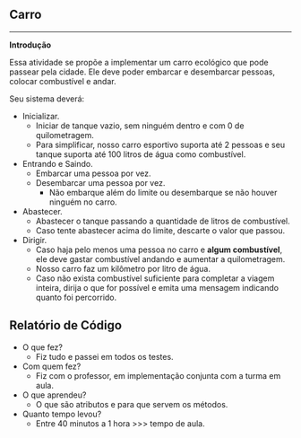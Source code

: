 ## Carro
***
**Introdução**

Essa atividade se propõe a implementar um carro ecológico que pode passear pela cidade. Ele deve poder embarcar e desembarcar pessoas, colocar combustível e andar.

Seu sistema deverá:
- Inicializar.
  - Iniciar de tanque vazio, sem ninguém dentro e com 0 de quilometragem.
  - Para simplificar, nosso carro esportivo suporta até 2 pessoas e seu tanque suporta até 100 litros de água como combustível.
- Entrando e Saindo.
  - Embarcar uma pessoa por vez.
  - Desembarcar uma pessoa por vez.
    - Não embarque além do limite ou desembarque se não houver ninguém no carro.
- Abastecer.
  - Abastecer o tanque passando a quantidade de litros de combustível.
  - Caso tente abastecer acima do limite, descarte o valor que passou.
- Dirigir.
  - Caso haja pelo menos uma pessoa no carro e **algum combustível**, ele deve gastar combustível andando e aumentar a quilometragem.
  - Nosso carro faz um kilômetro por litro de água.
  - Caso não exista combustível suficiente para completar a viagem inteira, dirija o que for possível e emita uma mensagem indicando quanto foi percorrido.

## Relatório de Código

- O que fez?
  - Fiz tudo e passei em todos os testes.
- Com quem fez?
  - Fiz com o professor, em implementação conjunta com a turma em aula.
- O que aprendeu?
  - O que são atributos e para que servem os métodos.
- Quanto tempo levou?
  - Entre 40 minutos a 1 hora >>> tempo de aula.